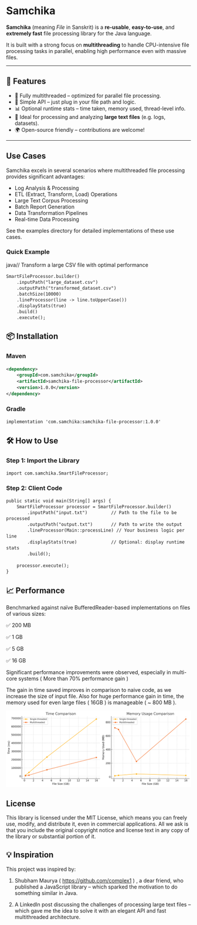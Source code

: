 # Samchika

**Samchika** (meaning _File_ in Sanskrit) is a **re-usable**, **easy-to-use**, and **extremely fast** file processing library for the Java language.

It is built with a strong focus on **multithreading** to handle CPU-intensive file processing tasks in parallel, enabling high performance even with massive files.

---

## 🚀 Features

- 🔁 Fully multithreaded – optimized for parallel file processing.
- 🧩 Simple API – just plug in your file path and logic.
- 📊 Optional runtime stats – time taken, memory used, thread-level info.
- 🧪 Ideal for processing and analyzing **large text files** (e.g. logs, datasets).
- 🌍 Open-source friendly – contributions are welcome!

---

## Use Cases
Samchika excels in several scenarios where multithreaded file processing provides significant advantages:

- Log Analysis & Processing
- ETL (Extract, Transform, Load) Operations
- Large Text Corpus Processing
- Batch Report Generation
- Data Transformation Pipelines
- Real-time Data Processing

See the examples directory for detailed implementations of these use cases.

### Quick Example
java// Transform a large CSV file with optimal performance

```
SmartFileProcessor.builder()
    .inputPath("large_dataset.csv")
    .outputPath("transformed_dataset.csv")
    .batchSize(10000)
    .lineProcessor(line -> line.toUpperCase())
    .displayStats(true)
    .build()
    .execute();
```

## 📦 Installation

### Maven

```xml
<dependency>
    <groupId>com.samchika</groupId>
    <artifactId>samchika-file-processor</artifactId>
    <version>1.0.0</version>
</dependency>
```

### Gradle
```
implementation 'com.samchika:samchika-file-processor:1.0.0'
```

## 🛠️ How to Use

### Step 1: Import the Library 

```
import com.samchika.SmartFileProcessor;
```

### Step 2: Client Code 

```
public static void main(String[] args) {
    SmartFileProcessor processor = SmartFileProcessor.builder()
        .inputPath("input.txt")         // Path to the file to be processed
        .outputPath("output.txt")       // Path to write the output
        .lineProcessor(Main::processLine) // Your business logic per line
        .displayStats(true)             // Optional: display runtime stats
        .build();

    processor.execute();
}
```

## 📈 Performance
Benchmarked against naïve BufferedReader-based implementations on files of various sizes:

✅ 200 MB

✅ 1 GB

✅ 5 GB

✅ 16 GB

Significant performance improvements were observed, especially in multi-core systems ( More than 70% performance gain ) 

The gain in time saved improves in comparison to naive code, as we increase the size of input file.  Also for huge performance gain in time, the memory used for even large files ( 16GB ) is manageable ( ~ 800 MB ).


![Perf visualization](images/time_memory.jpg)

## License
This library is licensed under the MIT License, which means you can freely use, modify, and distribute it, even in commercial applications. All we ask is that you include the original copyright notice and license text in any copy of the library or substantial portion of it.

## 💡 Inspiration

This project was inspired by:

1) Shubham Maurya ( https://github.com/complex1 ) , a dear friend,  who published a JavaScript library – which sparked the motivation to do something similar in Java.

2) A LinkedIn post discussing the challenges of processing large text files – which gave me the idea to solve it with an elegant API and fast multithreaded architecture.


